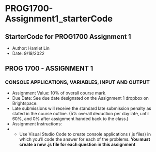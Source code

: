 # PROG1700-Assignment1_starterCode
## StarterCode for PROG1700 Assignment 1
* Author: Hamlet Lin
* Date: 9/19/2022

## PROG 1700 - ASSIGNMENT 1
### CONSOLE APPLICATIONS, VARIABLES, INPUT AND OUTPUT
* Assignment Value: 10% of overall course mark.
* Due Date: See due date designated on the Assignment 1 dropbox on Brightspace.
* Late submissions will receive the standard late submission penalty as stated in the course outline. (5% overall deduction per day late, until 60%, and 0% after assignment handed back to the class.)
* Assignment Instructions:
* * Use Visual Studio Code to create console applications (.js files) in which you’ll code the answer for each of the problems. **You must create a new .js file for each question in this assignment**
